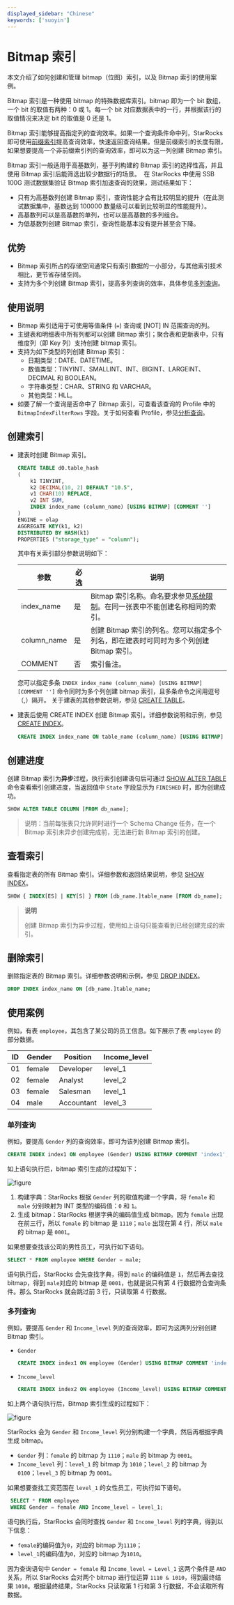 ```yaml
---
displayed_sidebar: "Chinese"
keywords: ['suoyin']
---
```


# Bitmap 索引

本文介绍了如何创建和管理 bitmap（位图）索引，以及 Bitmap 索引的使用案例。

Bitmap 索引是一种使用 bitmap 的特殊数据库索引。bitmap 即为一个 bit 数组，一个 bit 的取值有两种：0 或 1。每一个 bit 对应数据表中的一行，并根据该行的取值情况来决定 bit 的取值是 0 还是 1。

Bitmap 索引能够提高指定列的查询效率。如果一个查询条件命中列，StarRocks 即可使用[前缀索引](./Prefix_index_sort_key.md)提高查询效率，快速返回查询结果。但是前缀索引的长度有限，如果想要提高一个非前缀索引列的查询效率，即可以为这一列创建 Bitmap 索引。

Bitmap 索引一般适用于高基数列，基于列构建的 Bitmap 索引的选择性高，并且使用 Bitmap 索引后能筛选出较少数据行的场景。
​
在 StarRocks 中使用 SSB 100G 测试数据集验证 Bitmap 索引加速查询的效果，测试结果如下：

- 只有为高基数列创建 Bitmap 索引，查询性能才会有比较明显的提升（在此测试数据集中，基数达到 100000 数量级可以看到比较明显的性能提升）。
- 高基数列可以是高基数的单列，也可以是高基数的多列组合。
- 为低基数列创建 Bitmap 索引，查询性能基本没有提升甚至会下降。

## 优势

- Bitmap 索引所占的存储空间通常只有索引数据的一小部分，与其他索引技术相比，更节省存储空间。
- 支持为多个列创建 Bitmap 索引，提高多列查询的效率，具体参见[多列查询](#多列查询)。

## 使用说明

- Bitmap 索引适用于可使用等值条件 (`=`) 查询或 [NOT] IN 范围查询的列。
- 主键表和明细表中所有列都可以创建 Bitmap 索引；聚合表和更新表中，只有维度列（即 Key 列）支持创建 bitmap 索引。
- 支持为如下类型的列创建 Bitmap 索引：
  - 日期类型：DATE、DATETIME。
  - 数值类型：TINYINT、SMALLINT、INT、BIGINT、LARGEINT、DECIMAL 和 BOOLEAN。
  - 字符串类型：CHAR、STRING 和 VARCHAR。
  - 其他类型：HLL。
- 如要了解一个查询是否命中了 Bitmap 索引，可查看该查询的 Profile 中的 `BitmapIndexFilterRows` 字段。关于如何查看 Profile，参见[分析查询](../../administration/Query_planning.md#查看分析-profile)。

## 创建索引

- 建表时创建 Bitmap 索引。

    ```SQL
    CREATE TABLE d0.table_hash
    (
        k1 TINYINT,
        k2 DECIMAL(10, 2) DEFAULT "10.5",
        v1 CHAR(10) REPLACE,
        v2 INT SUM,
        INDEX index_name (column_name) [USING BITMAP] [COMMENT '']
    )
    ENGINE = olap
    AGGREGATE KEY(k1, k2)
    DISTRIBUTED BY HASH(k1)
    PROPERTIES ("storage_type" = "column");
    ```

    其中有关索引部分参数说明如下：

    | **参数**    | **必选** | **说明**                                                     |
    | ----------- | -------- | ------------------------------------------------------------ |
    | index_name  | 是       | Bitmap 索引名称。命名要求参见[系统限制](../../reference/System_limit.md)。在同一张表中不能创建名称相同的索引。   |
    | column_name | 是       | 创建 Bitmap 索引的列名。您可以指定多个列名，即在建表时可同时为多个列创建 Bitmap 索引。|
    | COMMENT     | 否       | 索引备注。                                                   |

    您可以指定多条 `INDEX index_name (column_name) [USING BITMAP] [COMMENT '']` 命令同时为多个列创建 bitmap 索引，且多条命令之间用逗号（,）隔开。
    关于建表的其他参数说明，参见 [CREATE TABLE](../../sql-reference/sql-statements/data-definition/CREATE_TABLE.md)。

- 建表后使用 CREATE INDEX 创建 Bitmap 索引。详细参数说明和示例，参见 [CREATE INDEX](../../sql-reference/sql-statements/data-definition/CREATE_INDEX.md)。

    ```SQL
    CREATE INDEX index_name ON table_name (column_name) [USING BITMAP] [COMMENT ''];
    ```

## 创建进度

创建 Bitmap 索引为**异步**过程，执行索引创建语句后可通过 [SHOW ALTER TABLE](../../sql-reference/sql-statements/data-manipulation/SHOW_ALTER.md) 命令查看索引创建进度，当返回值中 `State` 字段显示为 `FINISHED` 时，即为创建成功。

```SQL
SHOW ALTER TABLE COLUMN [FROM db_name];
```

> 说明：当前每张表只允许同时进行一个 Schema Change 任务，在一个 Bitmap 索引未异步创建完成前，无法进行新 Bitmap 索引的创建。

## 查看索引

查看指定表的所有 Bitmap 索引。详细参数和返回结果说明，参见 [SHOW INDEX](../../sql-reference/sql-statements/data-manipulation//SHOW_INDEX.md)。

```SQL
SHOW { INDEX[ES] | KEY[S] } FROM [db_name.]table_name [FROM db_name];
```

> **说明**
>
> 创建 Bitmap 索引为异步过程，使用如上语句只能查看到已经创建完成的索引。

## 删除索引

删除指定表的 Bitmap 索引。详细参数说明和示例，参见 [DROP INDEX](../../sql-reference/sql-statements/data-definition/DROP_INDEX.md)。

```SQL
DROP INDEX index_name ON [db_name.]table_name;
```

## 使用案例

例如，有表 `employee`，其包含了某公司的员工信息。如下展示了表 `employee` 的部分数据。

| **ID** | **Gender** | **Position** | **Income_level** |
| ------ | ---------- | ------------ | ---------------- |
| 01     | female     | Developer    | level_1          |
| 02     | female     | Analyst      | level_2          |
| 03     | female     | Salesman     | level_1          |
| 04     | male       | Accountant   | level_3          |

### **单列查询**

例如，要提高 `Gender` 列的查询效率，即可为该列创建 Bitmap 索引。

```SQL
CREATE INDEX index1 ON employee (Gender) USING BITMAP COMMENT 'index1';
```

如上语句执行后，bitmap 索引生成的过程如下：

![figure](../../assets/3.6.1-2.png)

1. 构建字典：StarRocks 根据 `Gender` 列的取值构建一个字典，将 `female` 和 `male` 分别映射为 INT 类型的编码值：`0` 和 `1`。
2. 生成 bitmap：StarRocks 根据字典的编码值生成 bitmap。因为 `female` 出现在前三行，所以 `female` 的 bitmap 是 `1110`；`male` 出现在第 4 行，所以 `male` 的 bitmap 是 `0001`。

如果想要查找该公司的男性员工，可执行如下语句。

```SQL
SELECT * FROM employee WHERE Gender = male;
```

语句执行后，StarRocks 会先查找字典，得到 `male` 的编码值是 `1`，然后再去查找 bitmap，得到 `male`对应的 bitmap 是 `0001`，也就是说只有第 4 行数据符合查询条件。那么 StarRocks 就会跳过前 3 行，只读取第 4 行数据。

### **多列查询**

例如，要提高 `Gender` 和 `Income_level` 列的查询效率，即可为这两列分别创建 Bitmap 索引。

- `Gender`

    ```SQL
    CREATE INDEX index1 ON employee (Gender) USING BITMAP COMMENT 'index1';
    ```

- `Income_level`

    ```SQL
    CREATE INDEX index2 ON employee (Income_level) USING BITMAP COMMENT 'index2';
    ```

如上两个语句执行后，Bitmap 索引生成的过程如下：

![figure](../../assets/3.6.1-3.png)

StarRocks 会为 `Gender` 和 `Income_level` 列分别构建一个字典，然后再根据字典生成 bitmap。

- `Gender` 列：`female` 的 bitmap 为 `1110`；`male` 的 bitmap 为 `0001`。
- `Income_level` 列：`level_1` 的 bitmap 为 `1010`；`level_2` 的 bitmap 为 `0100`；`level_3` 的 bitmap 为 `0001`。

如果想要查找工资范围在 `level_1` 的女性员工，可执行如下语句。

```SQL
 SELECT * FROM employee 
 WHERE Gender = female AND Income_level = level_1;
```

语句执行后，StarRocks 会同时查找 `Gender` 和 `Income_level` 列的字典，得到以下信息：

- `female`的编码值为`0`，对应的 bitmap 为`1110`；
- `level_1`的编码值为`0`，对应的 bitmap 为`1010`。

因为查询语句中 `Gender = female` 和 `Income_level = Level_1` 这两个条件是 `AND` 关系，所以 StarRocks 会对两个 bitmap 进行位运算 `1110 & 1010`，得到最终结果 `1010`。根据最终结果，StarRocks 只读取第 1 行和第 3 行数据，不会读取所有数据。
